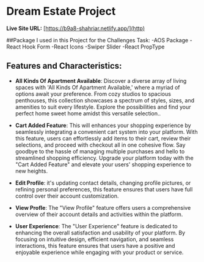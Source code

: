 # Dream Estate Project

**Live Site URL:** [https://b9a8-shahriar.netlify.app/](http)


##Package I used in this Project for the Challenges Task:
-AOS Package
-React Hook Form
-React Icons
-Swiper Slider
-React PropType

## Features and Characteristics:

- **All Kinds Of Apartment Available**: Discover a diverse array of living spaces with 'All Kinds Of Apartment Available,' where a myriad of options await your preference. From cozy studios to spacious penthouses, this collection showcases a spectrum of styles, sizes, and amenities to suit every lifestyle. Explore the possibilities and find your perfect home sweet home amidst this versatile selection..

- **Cart Added Feature**: This will enhances your shopping experience by seamlessly integrating a convenient cart system into your platform. With this feature, users can effortlessly add items to their cart, review their selections, and proceed with checkout all in one cohesive flow. Say goodbye to the hassle of managing multiple purchases and hello to streamlined shopping efficiency. Upgrade your platform today with the "Cart Added Feature" and elevate your users' shopping experience to new heights.

- **Edit Profile**: it's updating contact details, changing profile pictures, or refining personal preferences, this feature ensures that users have full control over their account customization.

- **View Profle**: The "View Profile" feature offers users a comprehensive overview of their account details and activities within the platform. 

- **User Experience**: The "User Experience" feature is dedicated to enhancing the overall satisfaction and usability of your platform. By focusing on intuitive design, efficient navigation, and seamless interactions, this feature ensures that users have a positive and enjoyable experience while engaging with your product or service. 

